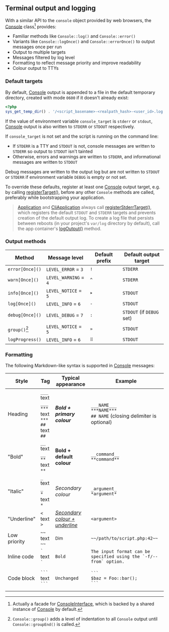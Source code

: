 ## Terminal output and logging

With a similar API to the `console` object provided by web browsers, the
[Console][] class[^1] provides:

- Familiar methods like `Console::log()` and `Console::error()`
- Variants like `Console::logOnce()` and `Console::errorOnce()` to output
  messages once per run
- Output to multiple targets
- Messages filtered by log level
- Formatting to reflect message priority and improve readability
- Colour output to TTYs

### Default targets

By default, [Console][] output is appended to a file in the default temporary
directory, created with mode `0600` if it doesn't already exist:

```php
<?php
sys_get_temp_dir() . '/<script_basename>-<realpath_hash>-<user_id>.log'
```

If the value of environment variable `console_target` is `stderr` or `stdout`,
[Console][] output is also written to `STDERR` or `STDOUT` respectively.

If `console_target` is not set and the script is running on the command line:

- If `STDERR` is a TTY and `STDOUT` is not, console messages are written to
  `STDERR` so output to `STDOUT` isn't tainted
- Otherwise, errors and warnings are written to `STDERR`, and informational
  messages are written to `STDOUT`

Debug messages are written to the output log but are not written to `STDOUT` or
`STDERR` if environment variable `DEBUG` is empty or not set.

To override these defaults, register at least one [Console][] output target,
e.g. by calling [registerTarget()][], before any other `Console` methods are
called, preferably while bootstrapping your application.

> [Application][] and [CliApplication][] always call [registerStderrTarget()][],
> which registers the default `STDOUT` and `STDERR` targets and prevents
> creation of the default output log. To create a log file that persists between
> reboots (in your project's `var/log` directory by default), call the app
> container's [logOutput()][] method.

### Output methods

<!-- prettier-ignore -->
| Method          | Message level         | Default prefix | Default output target     |
| --------------- | --------------------- | -------------- | ------------------------- |
| `error[Once]()` | `LEVEL_ERROR` = `3`   | ` !  `         | `STDERR`                  |
| `warn[Once]()`  | `LEVEL_WARNING` = `4` | ` ^  `         | `STDERR`                  |
| `info[Once]()`  | `LEVEL_NOTICE` = `5`  | ` ➤  `         | `STDOUT`                  |
| `log[Once]()`   | `LEVEL_INFO` = `6`    | ` -  `         | `STDOUT`                  |
| `debug[Once]()` | `LEVEL_DEBUG` = `7`   | ` :  `         | `STDOUT` (if `DEBUG` set) |
| `group()`[^2]   | `LEVEL_NOTICE` = `5`  | ` »  `         | `STDOUT`                  |
| `logProgress()` | `LEVEL_INFO` = `6`    | ` ⠿  `         | `STDOUT`                  |

[^1]:
    Actually a facade for [ConsoleInterface][], which is backed by a shared
    instance of [Console][ConsoleService] by default.

[^2]:
    `Console::group()` adds a level of indentation to all `Console` output until
    `Console::groupEnd()` is called.

### Formatting

The following Markdown-like syntax is supported in [Console][] messages:

| Style        | Tag                                                    | Typical appearance                    | Example                                                                   |
| ------------ | ------------------------------------------------------ | ------------------------------------- | ------------------------------------------------------------------------- |
| Heading      | `___` text `___`<br>`***` text `***`<br>`##` text `##` | **_Bold + primary colour_**           | `___NAME___`<br>`***NAME***`<br>`## NAME` (closing delimiter is optional) |
| "Bold"       | `__` text `__`<br>`**` text `**`                       | **Bold + default colour**             | `__command__`<br>`**command**`                                            |
| "Italic"     | `_` text `_`<br>`*` text `*`                           | _Secondary colour_                    | `_argument_`<br>`*argument*`                                              |
| "Underline"  | `<` text `>`                                           | _<u>Secondary colour + underline</u>_ | `<argument>`                                                              |
| Low priority | `~~` text `~~`                                         | <small>Dim</small>                    | `~~/path/to/script.php:42~~`                                              |
| Inline code  | `` ` `` text `` ` ``                                   | <code>Bold</code>                     | `` The input format can be specified using the `-f/--from` option. ``     |
| Code block   | ` ``` `<br>text<br>` ``` `                             | <pre><code>Unchanged</code></pre>     | <pre><code>\`\`\`&#10;$baz = Foo::bar();&#10;\`\`\`</code></pre>          |

[Application]:
  https://salient-labs.github.io/toolkit/Salient.Container.Application.html
[CliApplication]:
  https://salient-labs.github.io/toolkit/Salient.Cli.CliApplication.html
[Console]:
  https://salient-labs.github.io/toolkit/Salient.Core.Facade.Console.html
[ConsoleInterface]:
  https://salient-labs.github.io/toolkit/Salient.Contract.Console.ConsoleInterface.html
[ConsoleService]:
  https://salient-labs.github.io/toolkit/Salient.Console.Console.html
[logOutput()]:
  https://salient-labs.github.io/toolkit/Salient.Container.Application.html#_logOutput
[registerStderrTarget()]:
  https://salient-labs.github.io/toolkit/Salient.Console.Console.html#_registerStderrTarget
[registerTarget()]:
  https://salient-labs.github.io/toolkit/Salient.Console.Console.html#_registerTarget
